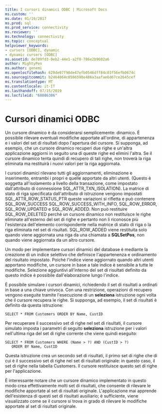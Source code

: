 ```yaml
---
title: I cursori dinamici ODBC | Microsoft Docs
ms.custom: ''
ms.date: 01/19/2017
ms.prod: sql
ms.prod_service: connectivity
ms.reviewer: ''
ms.technology: connectivity
ms.topic: conceptual
helpviewer_keywords:
- cursors [ODBC], dynamic
- dynamic cursors [ODBC]
ms.assetid: de709fd3-9eb2-44e1-a2f0-786e2b9602a6
author: MightyPen
ms.author: genemi
ms.openlocfilehash: 628de07f90de47efb0546dff84c03f56efb0674c
ms.sourcegitcommit: b2464064c0566590e486a3aafae6d67ce2645cef
ms.translationtype: MT
ms.contentlocale: it-IT
ms.lasthandoff: 07/15/2019
ms.locfileid: "68086306"
---
```

# <a name="odbc-dynamic-cursors"></a>Cursori dinamici ODBC
Un cursore dinamico è da considerarsi semplicemente: dinamico. È possibile rilevare eventuali modifiche apportate all'ordine, di appartenenza e i valori del set di risultati dopo l'apertura del cursore. Si supponga, ad esempio, che un cursore dinamico recuperi due righe e un'altra applicazione aggiorni in seguito una di queste righe ed elimini l'altra. Se il cursore dinamico tenta quindi di recupero di tali righe, non troverà la riga eliminata ma restituirà i nuovi valori per la riga aggiornata.  
  
 I cursori dinamici rilevano tutti gli aggiornamenti, eliminazione e inserimento, entrambi i propri e quelle apportate da altri utenti. (Questo è soggetta all'isolamento a livello della transazione, come impostato dall'attributo di connessione SQL_ATTR_TXN_ISOLATION). La matrice di stato di riga specificata dall'attributo di istruzione vengono impostati SQL_ATTR_ROW_STATUS_PTR queste variazioni si rifletta e può contenere SQL_ROW_SUCCESS SQL_ROW_SUCCESS_WITH_INFO, SQL_ROW_ERROR, SQL_ROW_UPDATED e SQL_ROW_ADDED. Non può restituire SQL_ROW_DELETED perché un cursore dinamico non restituisce le righe eliminate all'esterno del set di righe e pertanto non li riconosce più l'esistenza dell'elemento corrispondente nella matrice di stato di riga o la riga eliminata nel set di risultati. SQL_ROW_ADDED viene restituita solo quando viene aggiornata una riga da una chiamata a **SQLSetPos**, non quando viene aggiornata da un altro cursore.  
  
 Un modo per implementare cursori dinamici del database è mediante la creazione di un indice selettivo che definisce l'appartenenza e ordinamento del risultato impostato. Poiché l'indice viene aggiornato quando altri utenti apportano modifiche, un cursore in base a tale indice è sensibile a tutte le modifiche. Selezione aggiuntivi all'interno del set di risultati definito da questo indice è possibile dall'elaborazione lungo l'indice.  
  
 È possibile simulare i cursori dinamici, richiedendo il set di risultati a ordinati in base a una chiave univoca. Con una restrizione, operazioni di recupero vengono eseguite tramite l'esecuzione di un **seleziona** istruzione ogni volta che il cursore recupera le righe. Si supponga, ad esempio, il set di risultati è definito da questa istruzione:  
  
```  
SELECT * FROM Customers ORDER BY Name, CustID  
```  
  
 Per recuperare il successivo set di righe nel set di risultati, il cursore simulato imposta i parametri di seguito **seleziona** istruzione per i valori nell'ultima riga del set di righe corrente che viene quindi eseguito:  
  
```  
SELECT * FROM Customers WHERE (Name > ?) AND (CustID > ?)  
   ORDER BY Name, CustID  
```  
  
 Questa istruzione crea un secondo set di risultati, il primo set di righe che di cui è il successivo set di righe nel set di risultati originale: in questo caso, il set di righe nella tabella Customers. Il cursore restituisce questo set di righe per l'applicazione.  
  
 È interessante notare che un cursore dinamico implementato in questo modo crea effettivamente molti set di risultati, che consente di rilevare le modifiche apportate al set di risultati originale. L'applicazione mai apprende dell'esistenza di questi set di risultati ausiliario; è sufficiente, viene visualizzato come se il cursore si trova in grado di rilevare le modifiche apportate al set di risultati originale.
